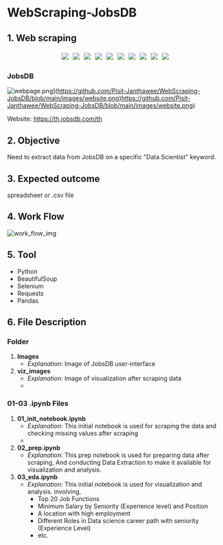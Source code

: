 ﻿# WebScraping-JobsDB
 
## 1. Web scraping
<div style="display: flex; flex-wrap: wrap; justify-content: center;">
    <img src="https://github.com/Pisit-Janthawee/WebScraping-JobsDB/blob/main/viz_images/treemap1.png" style="margin: 5px;">
    <img src="https://github.com/Pisit-Janthawee/WebScraping-JobsDB/blob/main/viz_images/treemap2.png" style="margin: 5px;">
    <img src="https://github.com/Pisit-Janthawee/WebScraping-JobsDB/blob/main/viz_images/treemap3.png" style="margin: 5px;">
    <img src="https://github.com/Pisit-Janthawee/WebScraping-JobsDB/blob/main/viz_images/treemap4.png" style="margin: 5px;" >
    <img src="https://github.com/Pisit-Janthawee/WebScraping-JobsDB/blob/main/viz_images/treemap5.png" style="margin: 5px;" >
    <img src="https://github.com/Pisit-Janthawee/WebScraping-JobsDB/blob/main/viz_images/treemap6.png" style="margin: 5px;">
    <img src="https://github.com/Pisit-Janthawee/WebScraping-JobsDB/blob/main/viz_images/treemap7.png" style="margin: 5px;">
    <img src="https://github.com/Pisit-Janthawee/WebScraping-JobsDB/blob/main/viz_images/treemap8.png" style="margin: 5px;">
    <img src="https://github.com/Pisit-Janthawee/WebScraping-JobsDB/blob/main/viz_images/treemap9.png" style="margin: 5px;">
    <img src="https://github.com/Pisit-Janthawee/WebScraping-JobsDB/blob/main/viz_images/wordcloud.png" style="margin: 5px;" >
</div>

### JobsDB 
![webpage.png](https://github.com/Pisit-Janthawee/WebScraping-JobsDB/blob/main/images/website.png)](https://github.com/Pisit-Janthawee/WebScraping-JobsDB/blob/main/images/website.png)https://github.com/Pisit-Janthawee/WebScraping-JobsDB/blob/main/images/website.png)

Website: https://th.jobsdb.com/th

## 2. Objective
Need to extract data from JobsDB on a specific "Data Scientist" keyword. 

## 3. Expected outcome
spreadsheet or .csv file

## 4. Work Flow
![work_flow_img](https://github.com/Pisit-Janthawee/Web-Scraping-DrugBank-Selenium/assets/133638243/e3c8dcb8-e9ba-49ee-a58d-c0ee43e311f7)

## 5. Tool
- Python
- BeautifulSoup
- Selenium 
- Requests
- Pandas

## 6. File Description

### Folder

1. **Images**
    - *Explanation*: Image of JobsDB user-interface 
2. **viz_images**
    - *Explanation*: Image of visualization after scraping data
    - 
### 01-03 .ipynb Files

1. **01_init_notebook.ipynb**
    - *Explanation*: This initial notebook is used for scraping the data and checking missing values after scraping
    - 
2. **02_prep.ipynb**
    - *Explanation*: This prep notebook is used for preparing data after scraping, And conducting Data Extraction to make it available for visualization and analysis.
3. **03_eda.ipynb**
    - *Explanation*: This initial notebook is used for visualization and analysis. involving,
       - Top 20 Job Functions
       - Minimum Salary by Seniority (Experience level) and Position
       - A location with high employment
       - Different Roles in Data science career path with seniority (Experience Level)
       - etc.


